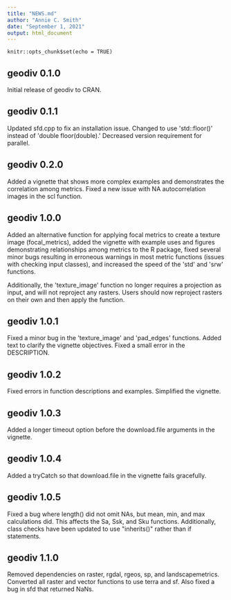 ```yaml
---
title: "NEWS.md"
author: "Annie C. Smith"
date: "September 1, 2021"
output: html_document
---
```


```{r setup, include=FALSE}
knitr::opts_chunk$set(echo = TRUE)
```
## geodiv 0.1.0

Initial release of geodiv to CRAN.

## geodiv 0.1.1

Updated sfd.cpp to fix an installation issue. Changed to use 'std::floor()' instead of 'double floor(double).'
Decreased version requirement for parallel.

## geodiv 0.2.0

Added a vignette that shows more complex examples and demonstrates the correlation among metrics.
Fixed a new issue with NA autocorrelation images in the scl function.

## geodiv 1.0.0

Added an alternative function for applying focal metrics to create a texture image (focal_metrics), added the vignette with example uses and figures demonstrating relationships among metrics to the R package, fixed several minor bugs resulting in erroneous warnings in most metric functions (issues with checking input classes), and increased the speed of the 'std' and 'srw' functions.

Additionally, the 'texture_image' function no longer requires a projection as input, and will not reproject any rasters. Users should now reproject rasters on their own and then apply the function.

## geodiv 1.0.1

Fixed a minor bug in the 'texture_image' and 'pad_edges' functions. Added text to clarify the vignette objectives. Fixed a small error in the DESCRIPTION.

## geodiv 1.0.2

Fixed errors in function descriptions and examples. Simplified the vignette.

## geodiv 1.0.3

Added a longer timeout option before the download.file arguments in the vignette.

## geodiv 1.0.4

Added a tryCatch so that download.file in the vignette fails gracefully.

## geodiv 1.0.5

Fixed a bug where length() did not omit NAs, but mean, min, and max calculations did. This affects the Sa, Ssk, and Sku functions. Additionally, class checks have been updated to use "inherits()" rather than if statements.

## geodiv 1.1.0

Removed dependencies on raster, rgdal, rgeos, sp, and landscapemetrics. Converted all raster and vector functions to use terra and sf. Also fixed a bug in sfd that returned NaNs.
